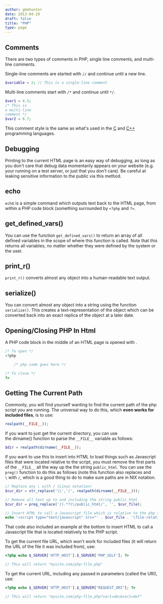 ```yaml
---
author: gbmhunter
date: 2013-04-29
draft: false
title: "PHP"
type: page
---
```


## Comments

There are two types of comments in PHP, single line comments, and multi-line comments.

Single-line comments are started with `//` and continue until a new line.

```php
$variable = 2; // This is a single-line comment
```

Multi-line comments start with `/*` and continue until `*/`.

```php
$var1 = 4.5;
/* This is
a multi-line
comment */
$var2 = 6.7;
```

This comment style is the same as what's used in the [C](/programming/languages/c) and [C++](/programming/languages/c-plus-plus) programming languages.

## Debugging

Printing to the current HTML page is an easy way of debugging, as long as you don't care that debug data momentarily appears on your website (e.g. your running on a test server, or just that you don't care). Be careful at leaking sensitive information to the public via this method.

## echo

`ech`o is a simple command which outputs text back to the HTML page, from within a PHP code block (something surrounded by `<?php` and `?>`.

## get_defined_vars()

You can use the function `get_defined_vars()` to return an array of all defined variables in the scope of where this function is called. Note that this returns all variables, no matter whether they were defined by the system or the user.

## print_r()

`print_r()` converts almost any object into a human-readable text output.

## serialize()

You can convert almost any object into a string using the function `serialize()`. This creates a text-representation of the object which can be converted back into an exact replica of the object at a later date.

## Opening/Closing PHP In Html

A PHP code block in the middle of an HTML page is opened with <?php and closed with ?>.

```php    
/* To open */
<?php

    /* php code goes here */

/* To close */
?>
```

## Getting The Current Path

Commonly, you will find yourself wanting to find the current path of the php script you are running. The universal way to do this, which **even works for included files**, is to use:

```php    
realpath(__FILE__));
```

If you want to just get the current directory, you can use the dirname() function to parse the `__FILE__` variable as follows:

```php 
$dir = realpath(dirname(__FILE__));
```

If you want to use this to insert into HTML to load things such as Javascript files that were located relative to the script, you must remove the first parts of the `__FILE__` all the way up the the string `public_html`. You can use the `preg()` function to do this as follows (note this function also replaces and `\` with `/`, which is a good thing to do to make sure paths are in NIX notation.

```php
// Replace any \ with / (Linux notation)
$cur_dir = str_replace('\\','/', realpath(dirname(__FILE__)));

// Remove all text up to and including the string public_html
$cur_dir = preg_replace('/(.*?)\/public_html/', '', $cur_file);

// Insert HTML to call a Javascript file which is relative to the php script (example)
echo '<script type="text/javascript" src="' . $cur_file . '\file-relative-to-php-script.js"></script>';
```

That code also included an example at the bottom to insert HTML to call a Javascript file that is located relatively to the PHP script.

To get the current file URL, which won't work for included files (it will return the URL of the file it was included from), use:

```php 
<?php echo $_SERVER['HTTP_HOST'].$_SERVER['PHP_SELF']; ?>

// This will return "mysite.com/php-file.php"
```

To get the current URL, including any passed in parameters (called the URI), use:

```php
<?php echo $_SERVER['HTTP_HOST'].$_SERVER["REQUEST_URI"]; ?>

// This will return "mysite.com/php-file.php?var1=abc&var2=def"
```